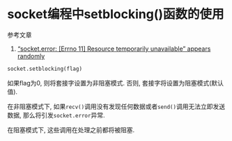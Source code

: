 # socket编程中setblocking()函数的使用

参考文章

1. [“socket.error: [Errno 11] Resource temporarily unavailable” appears randomly](https://stackoverflow.com/questions/38419606/socket-error-errno-11-resource-temporarily-unavailable-appears-randomly)

```py
socket.setblocking(flag)
```

如果flag为0, 则将套接字设置为非阻塞模式. 否则, 套接字将设置为阻塞模式(默认值). 

在非阻塞模式下, 如果`recv()`调用没有发现任何数据或者`send()`调用无法立即发送数据, 那么将引发`socket.error`异常. 

在阻塞模式下, 这些调用在处理之前都将被阻塞. 